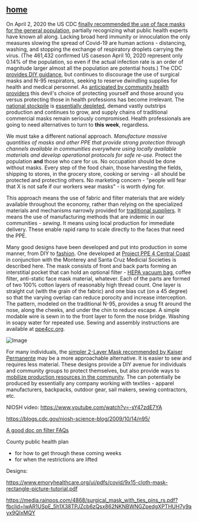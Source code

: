 ## [home](https://deculler.github.io/Covid-Cloth-Face-Masks/)

On April 2, 2020 the US CDC [finally recommended the use of face masks for the general population](https://www.cdc.gov/coronavirus/2019-ncov/prevent-getting-sick/cloth-face-cover.html), partially recognizing what public health experts have known all along.  Lacking broad herd immunity or innoculation the only measures slowing the spread of Covid-19 are human actions - distancing, washing, and stopping the exchange of respiratory droplets carrying the virus.  (The 461,432 confirmed US caseson  April 10, 2020 represent only 0.14% of the population, so even if the actual infection rate is an order of magnitude larger almost all the population are potential hosts.) The CDC [provides DIY guidance](https://www.cdc.gov/coronavirus/2019-ncov/prevent-getting-sick/diy-cloth-face-coverings.html), but continues to discourage the use of surgical masks and N-95 respirators, seeking to reserve dwindling supplies for health and medical personnel. As [anticipated by community health providers](https://ppe4cc.org) this devil's choice of protecting yourself and those around you versus protecting those in health professions has become irrelevant.  The [national stockpile](https://www.phe.gov/emergency/events/COVID19/SNS/Pages/default.aspx) is [essentially depleted](https://q13fox.com/2020/04/08/federal-stockpile-of-n95-respirators-other-protective-equipment-nearly-depleted/), demand vastly outstrips production and continues to grow, and supply chains of traditional commercial masks remain seriously compromised.  Health professionals are going to need alternatives to turn to **this week**, regardless.

We must take a different national approach.  *Manufacture massive quantities of masks and other PPE that provide strong protection through channels available in communities everywhere using locally available materials and develop operational protocols for safe re-use.*  Protect the population **and** those who care for us.  No occupation should be done without masks.  Every step of the food chain, those harvesting the fields, shipping to stores, in the grocery store, cooking or serving - all should be protected and protecting others.  No marketing concern - "people will fear that X is not safe if our workers wear masks" - is worth dying for.

This approach means the use of fabric and filter materials that are widely available throughout the economy, rather than relying on the specialized materials and mechanisms narrowly provided for [traditional suppliers](https://www.cdc.gov/niosh/npptl/topics/respirators/disp_part/n95list1.html).  It means the use of manufacturing methods that are indemic in our communities - *sewing*.  It means using local production for immediate delivery.  These enable rapid ramp to scale directly to the faces that need the PPE.

Many good designs have been developed and put into production in some manner, from DIY to [fashion](https://www.popsugar.com/fashion/fashion-brands-cotton-face-masks-coronavirus-47377462).  One developed at 
[Project PPE 4 Central Coast](http://ppe4cc.org) in conjunction with the Monterey and Santa Cruz Medicial Societies is described here.  The mask consists of front and back parts forming an interstitial pocket that can hold an optional filter - [ HEPA vacuum bag](https://www.huffpost.com/entry/best-materials-diy-face-masks-filters_l_5e8ce4c6c5b6e1a2e0fb4ada), coffee filter, anti-static face mask material, whatever.  Each of the parts are formed of two 100% cotton layers of
reasonably high thread count.  One layer is straight cut (with the grain of the fabric) and one bias cut (on a 45 degree) so that the varying overlap can reduce porocity and increase interception.  The pattern, modeled on the traditional N-95, provides a snug fit around the nose, along the cheeks, and under the chin to reduce escape.  A simple modable wire is sewn in to the front layer to form the nose bridge.  Washing in soapy water for repeated use.  Sewing and assembly instructions are available at [ppe4cc.org](http://ppe4cc.org).

![Image](https://deculler.github.io/Covid-Cloth-Face-Masks/fourlayer.png)

For many individuals, the [simpler 2-Layer Mask recommended by Kaiser Permanente](https://about.kaiserpermanente.org/content/dam/internet/kp/comms/import/uploads/2020/03/02_COVID_Mask-Instructions_v9.pdf) may be a more approachable alternative.  It is easier to sew and requires less material.  These designs provide a DIY avenue for individuals and community groups to protect themselves, but also provide ways to [mobilize production resources in the community](http://goodtimes.sc/santa-cruz-news/new-santa-cruz-group-making-face-masks-for-covid-19-pandemic/).  The can potentially be produced by essentially any company working with textiles - apparel manufacturers, backpacks, outdoor gear, sail makers, sewing contractors, etc.

NIOSH video: https://www.youtube.com/watch?v=-sY47zdE7YA

https://blogs.cdc.gov/niosh-science-blog/2009/10/14/n95/

[A good doc on filter FAQs](https://www.envirosafetyproducts.com/resources/dust-masks-whats-the-difference.html)

County public health plan 
- for how to get through these coming weeks
- for when the restrictions are lifted

Designs:

https://www.emoryhealthcare.org/ui/pdfs/covid/9x15-cloth-mask-rectangle-picture-tutorial.pdf

https://media.rainpos.com/4868/surgical_mask_with_ties_pins_rs.pdf?fbclid=IwAR1USpE_5h1X38TPJZcb6zQsx862NKNBWNGZpedgXPTHUH7y9ayx9QIxMQY







